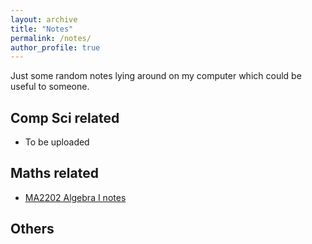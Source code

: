 ```yaml
---
layout: archive
title: "Notes"
permalink: /notes/
author_profile: true
---
```


Just some random notes lying around on my computer which could be useful to someone.

## Comp Sci related
- To be uploaded 

## Maths related
- [MA2202 Algebra I notes](../notes/ma2202) 

## Others

